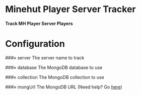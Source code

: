 # Minehut Player Server Tracker
#### Track MH Player Server Players

# Configuration

  ###» server
    The server name to track

  ###» database
    The MongoDB database to use
    
  ###» collection
    The MongoDB collection to use
    
  ###» mongUrl
    The MongoDB URL (Need help? Go [here](https://www.mongodb.com/blog/post/quick-start-nodejs-mongodb--how-to-get-connected-to-your-database))
